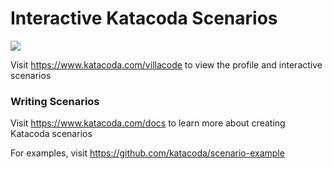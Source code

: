 # Interactive Katacoda Scenarios

[![](http://shields.katacoda.com/katacoda/villacode/count.svg)](https://www.katacoda.com/villacode "Get your profile on Katacoda.com")

Visit https://www.katacoda.com/villacode to view the profile and interactive scenarios

### Writing Scenarios
Visit https://www.katacoda.com/docs to learn more about creating Katacoda scenarios

For examples, visit https://github.com/katacoda/scenario-example
